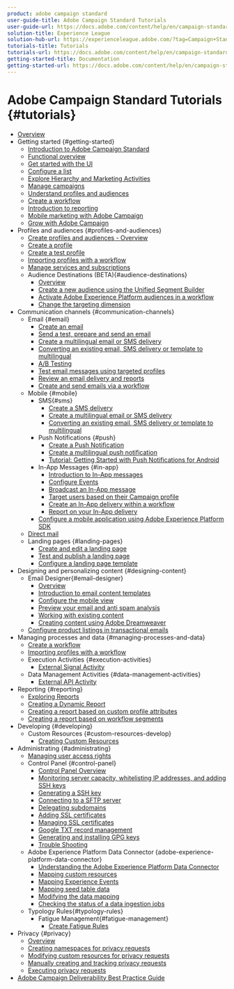 ```yaml
---
product: adobe campaign standard
user-guide-title: Adobe Campaign Standard Tutorials
user-guide-url: https://docs.adobe.com/content/help/en/campaign-standard-learn/tutorials/overview.html
solution-title: Experience League
solution-hub-url: https://experienceleague.adobe.com/?tag=Campaign+Standard#recommended/solutions/campaign
tutorials-title: Tutorials
tutorials-url: https://docs.adobe.com/content/help/en/campaign-standard-learn/tutorials/overview.html
getting-started-title: Documentation
getting-started-url: https://docs.adobe.com/content/help/en/campaign-standard/using/campaign-standard-home.html
---
```


# Adobe Campaign Standard Tutorials {#tutorials}

+ [Overview](/help/overview.md)
+ Getting started {#getting-started}
  + [Introduction to Adobe Campaign Standard](/help/getting-started/adobe-campaign-standard-introduction.md)
  + [Functional overview](/help/getting-started/functional-overview.md)
  + [Get started with the UI](/help/getting-started/getting-started-with-the-ui.md)
  + [Configure a list](/help/getting-started/configure-a-list.md)
  + [Explore Hierarchy and Marketing Activities](/help/getting-started/explore-hierarchy-and-marketing-activities.md)
  + [Manage campaigns](/help/getting-started/managing-campaigns.md)
  + [Understand profiles and audiences](/help/getting-started/understanding-profiles-and-audiences.md)
  + [Create a workflow](/help/managing-processes-and-data/create-workflow.md)
  + [Introduction to reporting](/help/getting-started/reporting-with-adobe-campaign-introduction.md)
  + [Mobile marketing with Adobe Campaign](/help/getting-started/mobile-marketing-with-adobe-campaign.md)
  + [Grow with Adobe Campaign](/help/getting-started/growing-with-adobe-campaign.md)
+ Profiles and audiences {#profiles-and-audiences}
  + [Create profiles and audiences - Overview](/help/profiles-and-audiences/creating-profiles-and-audiences.md)
  + [Create a profile](/help/profiles-and-audiences/creating-a-profile.md)
  + [Create a test profile](/help/profiles-and-audiences/test-profiles.md)
  + [Importing profiles with a workflow](/help/managing-processes-and-data/importing-profiles.md)
  + [Manage services and subscriptions](/help/managing-processes-and-data/services-and-subscriptions.md)
  + Audience Destinations (BETA){#audience-destinations}
    + [Overview](/help/profiles-and-audiences/audience-destinations/audience-destinations-overview.md)
    + [Create a new audience using the Unified Segment Builder](/help/profiles-and-audiences/audience-destinations/creating-audiences-using-segment-builder.md)
    + [Activate Adobe Experience Platform audiences in a workflow](/help/profiles-and-audiences/audience-destinations/activating-aep-audiences.md)
    + [Change the targeting dimension](/help/profiles-and-audiences/audience-destinations/changing-targeting-dimension.md)
+ Communication channels {#communication-channels}
  + Email {#email}
    + [Create an email](/help/communication-channels/email/create-email-from-homepage.md)
    + [Send a test, prepare and send an email](/help/communication-channels/email/sending-test-preparing-sending-email.md)
    + [Create a multilingual email or SMS delivery](/help/communication-channels/create-multilingual-deliveries.md)
    + [Converting an existing email, SMS delivery or template to multilingual](/help/communication-channels/covert-into-multilingual-deliveries.md)
    + [A/B Testing](/help/communication-channels/email/a-b-testing.md)
    + [Test email messages using targeted profiles](/help/communication-channels/email/profile-substitution.md)
    + [Review an email delivery and reports](/help/communication-channels/email/reviewing-personalized-email-delivery-and-reports.md)
    + [Create and send emails via a workflow](/help/communication-channels/email/create-and-send-emails-via-workflow.md)
  + Mobile {#mobile}
    + SMS{#sms}
      + [Create a SMS delivery](/help/communication-channels/mobile/sms/sms-delivery.md)
      + [Create a multilingual email or SMS delivery](/help/communication-channels/create-multilingual-deliveries.md)
      + [Converting an existing email, SMS delivery or template to multilingual](/help/communication-channels/covert-into-multilingual-deliveries.md)
    + Push Notifications {#push}
      + [Create a Push Notification](/help/communication-channels/mobile/push-notifications/creating-a-push-notification.md)
      + [Create a multilingual push notification](/help/communication-channels/mobile/push-notifications/creating-multilingual-push-notifications.md)
      + [Tutorial: Getting Started with Push Notifications for Android](https://docs.adobe.com/content/help/en/campaign-standard-learn/getting-started-with-push-notifications-android/introduction.html)
    + In-App Messages {#in-app}
      + [Introduction to In-App messages](/help/communication-channels/mobile/in-app/in-app-message-overview.md)
      + [Configure Events](/help/communication-channels/mobile/in-app/configure-events.md)
      + [Broadcast an In-App message](/help/communication-channels/mobile/in-app/broadcast-in-app-message.md)
      + [Target users based on their Campaign profile](/help/communication-channels/mobile/in-app/target-users-based-on-campaign-profile.md)
      + [Create an In-App delivery within a workflow](/help/communication-channels/mobile/in-app/in-app-activity.md)
      + [Report on your In-App delivery](/help/communication-channels/mobile/in-app/in-app-reporting.md)
    + [Configure a mobile application using Adobe Experience Platform SDK](/help/communication-channels/mobile/configure-mobile-apps-using-aep-sdk.md)
  + [Direct mail](/help/communication-channels/direct-mail/directmail.md)
  + Landing pages {#landing-pages}
    + [Create and edit a landing page](/help/communication-channels/landing-pages/landing-page-create-and-edit.md)
    + [Test and publish a landing page](/help/communication-channels/landing-pages/landing-page-test-and-publish.md)
    + [Configure a landing page template](/help/communication-channels/landing-pages/landing-page-configure-templates.md)
+ Designing and personalizing content {#designing-content}
  + Email Designer{#email-designer}
    + [Overview](/help/designing-content/email-designer/email-designer-overview.md)
    + [Introduction to email content templates](/help/designing-content/email-designer/email-content-templates.md)
    + [Configure the mobile view](/help/designing-content/email-designer/configure-the-mobile-view.md)
    + [Preview your email and anti spam analysis](/help/designing-content/email-designer/preview-your-email.md)
    + [Working with existing content](/help/designing-content/email-designer/working-with-existing-content.md)
    + [Creating content using Adobe Dreamweaver](/help/designing-content/email-designer/dreamweaver-integration.md)
  + [Configure product listings in transactional emails](/help/designing-content/product-listings-in-transactional-email.md)
+ Managing processes and data {#managing-processes-and-data}
  + [Create a workflow](/help/managing-processes-and-data/create-workflow.md)
  + [Importing profiles with a workflow](/help/managing-processes-and-data/importing-profiles.md)
  + Execution Activities {#execution-activities}
    + [External Signal Activity](/help/managing-processes-and-data/execution-activities/external-signal-activity.md)
  + Data Management Activities {#data-management-activities}
    + [External API Activity](/help/managing-processes-and-data/data-management-activities/external-api-activity.md)
+ Reporting {#reporting}
  + [Exploring Reports](/help/getting-started/exploring-reports.md)
  + [Creating a Dynamic Report](/help/reporting/creating-a-dynamic-report.md)
  + [Creating a report based on custom profile attributes](/help/reporting/custom-profile-attributes-dynamic-reports.md)
  + [Creating a report based on workflow segments](/help/reporting/report-on-workflow-segments.md)
+ Developing {#developing}
  + Custom Resources {#custom-resources-develop}
    + [Creating Custom Resources](/help/managing-processes-and-data/custom-resources/creating-custom-resources.md)
+ Administrating {#administrating}
  + [Managing user access rights](/help/administrating/managing-user-access-rights.md)
  + Control Panel {#control-panel}
    + [Control Panel Overview](/help/administrating/control-panel/control-panel-overview.md)
    + [Monitoring server capacity, whitelisting IP addresses, and adding SSH keys](/help/administrating/control-panel/monitoring-server-capacity-whitelisting-adding-ssh-key.md)
    + [Generating a SSH key](/help/administrating/control-panel/generate-ssh-key.md)
    + [Connecting to a SFTP server](/help/administrating/control-panel/connect-to-sftp-server.md)
    + [Delegating subdomains](/help/administrating/control-panel/subdomain-delegation.md)
    + [Adding SSL certificates](/help/administrating/control-panel/adding-ssl-certificates.md)
    + [Managing SSL certificates](/help/administrating/control-panel/managing-ssl-certificates.md)
    + [Google TXT record management](/help/administrating/control-panel/google-txt-record-management.md)
    + [Generating and installing GPG keys](/help/administrating/control-panel/generating-and-installing-gpg-keys.md)
    + [Trouble Shooting](/help/administrating/control-panel/trouble-shooting.md)
  + Adobe Experience Platform Data Connector {adobe-experience-platform-data-connector}
    + [Understanding the Adobe Experience Platform Data Connector](/help/administrating/adobe-experience-platform-data-connector/understanding-the-adobe-experience-platform-data-connector.md)
    + [Mapping custom resources](/help/administrating/adobe-experience-platform-data-connector/mapping-custom-resources.md)
    + [Mapping Experience Events](/help/administrating/adobe-experience-platform-data-connector/mapping-experience-events.md)
    + [Mapping seed table data](/help/administrating/adobe-experience-platform-data-connector/mapping-seed-table-data.md)
    + [Modifying the data mapping](/help/administrating/adobe-experience-platform-data-connector/modifying-data-mapping.md)
    + [Checking the status of a data ingestion jobs](/help/administrating/adobe-experience-platform-data-connector/checking-status-of-data-ingestion-jobs.md)
  + Typology Rules{#typology-rules}
    + Fatigue Management{#fatigue-management}
      + [Create Fatigue Rules](/help/administrating/typology-rules/fatigue-management/create-fatigue-rules.md)
+ Privacy {#privacy}
  + [Overview](/help/privacy/privacy-overview.md)
  + [Creating namespaces for privacy requests](/help/privacy/namespaces-for-privacy-requests.md)
  + [Modifying custom resources for privacy requests](/help/privacy/custom-resources-for-privacy-requests.md)
  + [Manually creating and tracking privacy requests](/help/privacy/create-and-track-privacy-requests.md)
  + [Executing privacy requests](/help/privacy/execute-privacy-requests.md)
+ [Adobe Campaign Deliverability Best Practice Guide](https://docs-stg.corp.adobe.com/content/help/en/campaign-standard-learn/tutorial-deliverability-best-practices/introduction.html)
  